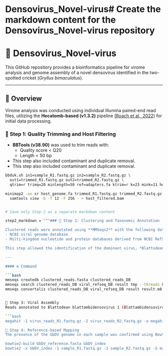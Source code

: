 # Densovirus_Novel-virus# Create the markdown content for the Densovirus_Novel-virus repository

# 🦠 Densovirus_Novel-virus

This GitHub repository provides a bioinformatics pipeline for virome analysis and genome assembly of a novel densovirus identified in the two-spotted cricket (*Gryllus bimaculatus*).

---

## 📂 Overview

Virome analysis was conducted using individual Illumina paired-end read files, utilizing the **Hecatomb-based (v1.3.2)** pipeline [(Roach et al., 2022)](https://doi.org/10.1038/s41587-022-01190-w) for initial data processing. 

### 🔹 Step 1: Quality Trimming and Host Filtering

- **BBTools (v38.90)** was used to trim reads with:
  - Quality score < Q20
  - Length < 50 bp
- This step also included contaminant and duplicate removal.
- This step also included contaminant and duplicate removal.

```bash
bbduk.sh in1=sample_R1.fastq.gz in2=sample_R2.fastq.gz \
  out1=trimmed_R1.fastq.gz out2=trimmed_R2.fastq.gz \
  qtrim=r trimq=20 minlength=50 ref=adapters.fa ktrim=r k=23 mink=11 hdist=1

minimap2 -ax sr host_genome.fa trimmed_R1.fastq.gz trimmed_R2.fastq.gz | \
  samtools view -b -f 12 -F 256 - > host_filtered.bam


# Save only Step 2 as a separate markdown content

step2_markdown = """### 🔹 Step 2: Clustering and Taxonomic Annotation

Clustered reads were annotated using **MMSeqs2** with the following databases:
- NCBI viral genome database  
- Multi-kingdom nucleotide and protein databases derived from NCBI RefSeq (bacterial, archaeal, viral)

This step allowed the identification of the dominant virus, *Blattodean blattambidensovirus 1*, from the read clusters.

---

#### ⚙️ Command

```bash
mmseqs createdb clustered_reads.fasta clustered_reads_DB
mmseqs search clustered_reads_DB viral_refseq_DB result tmp --threads 8
mmseqs convertalis clustered_reads_DB viral_refseq_DB result result.m8


🔹 Step 3: Viral Assembly
Reads annotated to Blattodean blattambidensovirus 1 (Blattambidensovirus) were assembled using MEGAHIT (v1.2.9).

```bash
megahit -1 virus_reads_R1.fastq.gz -2 virus_reads_R2.fastq.gz -o megahit_output

🔹 Step 4: Reference-based Mapping
The presence of the GbDV genome in each sample was confirmed using Bowtie2 (v2.4.1).

bowtie2-build GbDV_reference.fasta GbDV_index
bowtie2 -x GbDV_index -1 sample_R1.fastq.gz -2 sample_R2.fastq.gz -S mapped.sam

